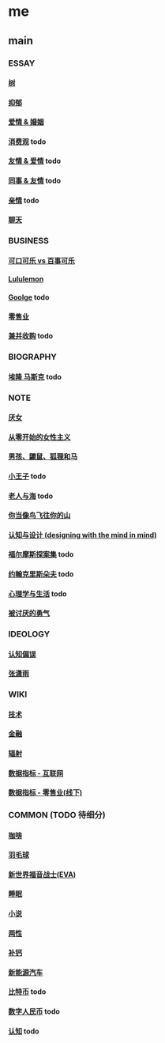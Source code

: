 # me

## main

### ESSAY

#### [树](main/the-tree.md)

#### [抑郁](main/depression.md)

#### [爱情 & 婚姻](main/love-and-marriage.md)

#### [消费观](main/consumption-concept.md) todo

#### [友情 & 爱情](main/friendship-and-love.md) todo

#### [同事 & 友情](main/colleague-and-friendship.md) todo

#### [亲情](main/parentage.md) todo

#### [聊天](main/chat.md)

### BUSINESS

#### [可口可乐 vs 百事可乐](main/coke.md)

#### [Lululemon](main/lululemon.md)

#### [Goolge](main/_.md) todo

#### [零售业](main/retail.md)

#### [兼并收购](main/mergers-and-acquisitions.md) todo

### BIOGRAPHY

#### [埃隆 马斯克](main/elon-musk.md) todo

### NOTE

#### [厌女](main/misogyny.md)

#### [从零开始的女性主义](main/feminism-from-scratch.md)

#### [男孩、鼹鼠、狐狸和马](main/the-boy-the-mole-the-fox-the-horse.md)

#### [小王子](_.md) todo

#### [老人与海](_.md) todo

#### [你当像鸟飞往你的山](main/educated.md)

#### [认知与设计 (designing with the mind in mind)](main/designing-with-the-mind-in-mind.md)

#### [福尔摩斯探案集](_) todo

#### [约翰克里斯朵夫](_) todo

#### [心理学与生活](main/psychology-and-life.md) todo

#### [被讨厌的勇气](main/courage-to-be-disliked.md)

### IDEOLOGY

#### [认知偏误](main/cognitive-bias.md)

#### [张潇雨](main/zhangxiaoyu.md)

### WIKI

#### [技术](https://github.com/sung1011/note)

#### [金融](main/finance.md)

#### [辐射](main/radiation.md)

#### [数据指标 - 互联网](main/data-indicator-internet.md)

#### [数据指标 - 零售业(线下)](main/data-indicator-retail-offline.md)

### COMMON (TODO 待细分)

#### [咖啡](main/coffee.md)

#### [羽毛球](main/badminton.md)

#### [新世界福音战士(EVA)](main/eva.md)

#### [睡眠](main/sleep.md)

#### [小说](main/novel.md)

#### [两性](main/sex.md)

#### [补钙](main/calcium.md)

#### [新能源汽车](main/new-energy-vehicle.md)

#### [比特币](_.md) todo

#### [数字人民币](main/e-cny.md) todo

#### [认知](main/perceive.md) todo